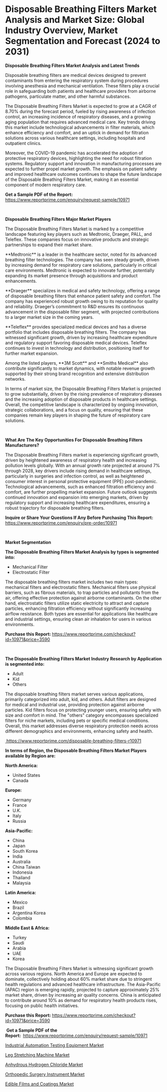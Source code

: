 <p><h1>Disposable Breathing Filters Market Analysis and Market Size: Global Industry Overview, Market Segmentation and Forecast (2024 to 2031)</h1></p><p><strong>Disposable Breathing Filters Market Analysis and Latest Trends</strong></p>
<p><p>Disposable breathing filters are medical devices designed to prevent contaminants from entering the respiratory system during procedures involving anesthesia and mechanical ventilation. These filters play a crucial role in safeguarding both patients and healthcare providers from airborne pathogens, particulate matter, and other harmful substances. </p><p>The Disposable Breathing Filters Market is expected to grow at a CAGR of 8.70% during the forecast period, fueled by rising awareness of infection control, an increasing incidence of respiratory diseases, and a growing aging population that requires advanced medical care. Key trends driving this market include technological advancements in filter materials, which enhance efficiency and comfort, and an uptick in demand for filtration solutions across various healthcare settings, including hospitals and outpatient clinics. </p><p>Moreover, the COVID-19 pandemic has accelerated the adoption of protective respiratory devices, highlighting the need for robust filtration systems. Regulatory support and innovation in manufacturing processes are expected to further propel market growth. The emphasis on patient safety and improved healthcare outcomes continues to shape the future landscape of the Disposable Breathing Filters Market, making it an essential component of modern respiratory care.</p></p>
<p><strong>Get a Sample PDF of the Report:&nbsp;</strong> <a href="https://www.reportprime.com/enquiry/request-sample/10971?utm_campaign=3&utm_medium=2&utm_source=Github&utm_content=ia&utm_term=29112024&utm_id=disposable-breathing-filters">https://www.reportprime.com/enquiry/request-sample/10971</a></p>
<p>&nbsp;</p>
<p><strong>Disposable Breathing Filters Major Market Players</strong></p>
<p><p>The Disposable Breathing Filters Market is marked by a competitive landscape featuring key players such as Medtronic, Draeger, PALL, and Teleflex. These companies focus on innovative products and strategic partnerships to expand their market share.</p><p>**Medtronic** is a leader in the healthcare sector, noted for its advanced breathing filter technologies. The company has seen steady growth, driven by increasing demand for respiratory care solutions, particularly in critical care environments. Medtronic is expected to innovate further, potentially expanding its market presence through acquisitions and product enhancements.</p><p>**Draeger** specializes in medical and safety technology, offering a range of disposable breathing filters that enhance patient safety and comfort. The company has experienced robust growth owing to its reputation for quality and reliability. Draeger’s commitment to R&D ensures its continuous advancement in the disposable filter segment, with projected contributions to a larger market size in the coming years.</p><p>**Teleflex** provides specialized medical devices and has a diverse portfolio that includes disposable breathing filters. The company has witnessed significant growth, driven by increasing healthcare expenditure and regulatory support favoring disposable medical devices. Teleflex continues to invest in technology and distribution, positioning itself for further market expansion.</p><p>Among the listed players, **3M Scott** and **Smiths Medical** also contribute significantly to market dynamics, with notable revenue growth supported by their strong brand recognition and extensive distribution networks.</p><p>In terms of market size, the Disposable Breathing Filters Market is projected to grow substantially, driven by the rising prevalence of respiratory diseases and the increasing adoption of disposable products in healthcare settings. Overall, the competitive landscape is characterized by ongoing innovation, strategic collaborations, and a focus on quality, ensuring that these companies remain key players in shaping the future of respiratory care solutions.</p></p>
<p>&nbsp;</p>
<p><strong>What Are The Key Opportunities For Disposable Breathing Filters Manufacturers?</strong></p>
<p><p>The Disposable Breathing Filters market is experiencing significant growth, driven by heightened awareness of respiratory health and increasing pollution levels globally. With an annual growth rate projected at around 7% through 2028, key drivers include rising demand in healthcare settings, particularly in surgeries and infection control, as well as heightened consumer interest in personal protective equipment (PPE) post-pandemic. Technological advancements, such as enhanced filtration efficiency and comfort, are further propelling market expansion. Future outlook suggests continued innovation and expansion into emerging markets, driven by regulatory support and increasing healthcare expenditures, ensuring a robust trajectory for disposable breathing filters.</p></p>
<p><strong>Inquire or Share Your Questions If Any Before Purchasing This Report:</strong> <a href="https://www.reportprime.com/enquiry/pre-order/10971?utm_campaign=3&utm_medium=2&utm_source=Github&utm_content=ia&utm_term=29112024&utm_id=disposable-breathing-filters">https://www.reportprime.com/enquiry/pre-order/10971</a></p>
<p>&nbsp;</p>
<p><strong>Market Segmentation</strong></p>
<p><strong>The Disposable Breathing Filters Market Analysis by types is segmented into:</strong></p>
<p><ul><li>Mechanical Filter</li><li>Electrostatic Filter</li></ul></p>
<p><p>The disposable breathing filters market includes two main types: mechanical filters and electrostatic filters. Mechanical filters use physical barriers, such as fibrous materials, to trap particles and pollutants from the air, offering effective protection against airborne contaminants. On the other hand, electrostatic filters utilize static electricity to attract and capture particles, enhancing filtration efficiency without significantly increasing airflow resistance. Both types are essential for applications like healthcare and industrial settings, ensuring clean air inhalation for users in various environments.</p></p>
<p><strong>Purchase this Report:&nbsp;</strong><a href="https://www.reportprime.com/checkout?id=10971&price=3590&utm_campaign=3&utm_medium=2&utm_source=Github&utm_content=ia&utm_term=29112024&utm_id=disposable-breathing-filters">https://www.reportprime.com/checkout?id=10971&price=3590</a></p>
<p>&nbsp;</p>
<p><strong>The Disposable Breathing Filters Market Industry Research by Application is segmented into:</strong></p>
<p><ul><li>Adult</li><li>Kid</li><li>Others</li></ul></p>
<p><p>The disposable breathing filters market serves various applications, primarily categorized into adult, kid, and others. Adult filters are designed for medical and industrial use, providing protection against airborne particles. Kid filters focus on protecting younger users, ensuring safety with size and comfort in mind. The "others" category encompasses specialized filters for niche markets, including pets or specific medical conditions. Overall, this market addresses diverse respiratory protection needs across different demographics and environments, enhancing safety and health.</p></p>
<p><a href="https://www.reportprime.com/disposable-breathing-filters-r10971?utm_campaign=3&utm_medium=2&utm_source=Github&utm_content=ia&utm_term=29112024&utm_id=disposable-breathing-filters">&nbsp;https://www.reportprime.com/disposable-breathing-filters-r10971</a></p>
<p><strong>In terms of Region, the Disposable Breathing Filters Market Players available by Region are:</strong></p>
<p>
    <p> <strong> North America: </strong>
        <ul>
            <li>United States</li>
            <li>Canada</li>
        </ul>
        </p> 
    <p> <strong> Europe: </strong>
        <ul>
            <li>Germany</li>
            <li>France</li>
            <li>U.K.</li>
            <li>Italy</li>
            <li>Russia</li>
        </ul>
        </p> 
    <p> <strong> Asia-Pacific: </strong>
        <ul>
            <li>China</li>
            <li>Japan</li>
            <li>South Korea</li>
            <li>India</li>
            <li>Australia</li>
            <li>China Taiwan</li>
            <li>Indonesia</li>
            <li>Thailand</li>
            <li>Malaysia</li>
        </ul>
        </p> 
    <p> <strong> Latin America: </strong>
        <ul>
            <li>Mexico</li>
            <li>Brazil</li>
            <li>Argentina Korea</li>
            <li>Colombia</li>
        </ul>
        </p> 
    <p> <strong> Middle East & Africa: </strong>
        <ul>
            <li>Turkey</li>
            <li>Saudi</li>
            <li>Arabia</li>
            <li>UAE</li>
            <li>Korea</li>
        </ul>
    </p>
    </p>
<p><p>The Disposable Breathing Filters Market is witnessing significant growth across various regions. North America and Europe are expected to dominate, collectively holding about 60% market share due to stringent health regulations and advanced healthcare infrastructure. The Asia-Pacific (APAC) region is emerging rapidly, projected to capture approximately 25% market share, driven by increasing air quality concerns. China is anticipated to contribute around 10% as demand for respiratory health products rises, focusing on public health initiatives.</p></p>
<p><strong>Purchase this Report: </strong><a href="https://www.reportprime.com/checkout?id=10971&price=3590&utm_campaign=3&utm_medium=2&utm_source=Github&utm_content=ia&utm_term=29112024&utm_id=disposable-breathing-filters">https://www.reportprime.com/checkout?id=10971&price=3590</a></p>
<p>&nbsp;<strong>Get a Sample PDF of the Report:&nbsp;&nbsp;</strong><a href="https://www.reportprime.com/enquiry/request-sample/10971?utm_campaign=3&utm_medium=2&utm_source=Github&utm_content=ia&utm_term=29112024&utm_id=disposable-breathing-filters">https://www.reportprime.com/enquiry/request-sample/10971</a></p>
<p><strong></strong></p>
<p><p><a href="https://issuu.com/reportprime-2/docs/industrial-automation-testing-equipment-market-siz?utm_campaign=3&utm_medium=2&utm_source=Github&utm_content=ia&utm_term=29112024&utm_id=disposable-breathing-filters">Industrial Automation Testing Equipment Market</a></p><p><a href="https://issuu.com/reportprime-2/docs/leg-stretching-machine-market-size-2030.pptx?utm_campaign=3&utm_medium=2&utm_source=Github&utm_content=ia&utm_term=29112024&utm_id=disposable-breathing-filters">Leg Stretching Machine Market</a></p><p><a href="https://www.linkedin.com/pulse/anhydrous-hydrogen-chloride-market-regional-outlook-competition-br6te?utm_campaign=3&utm_medium=2&utm_source=Github&utm_content=ia&utm_term=29112024&utm_id=disposable-breathing-filters">Anhydrous Hydrogen Chloride Market</a></p><p><a href="https://github.com/gulaimolin/Market-Research-Report-List-6/blob/main/orthopedic-surgery-instrument-market.md?utm_campaign=3&utm_medium=2&utm_source=Github&utm_content=ia&utm_term=29112024&utm_id=disposable-breathing-filters">Orthopedic Surgery Instrument Market</a></p><p><a href="https://www.linkedin.com/pulse/comprehensive-edible-films-coatings-market-report-regional-sg0nf?utm_campaign=3&utm_medium=2&utm_source=Github&utm_content=ia&utm_term=29112024&utm_id=disposable-breathing-filters">Edible Films and Coatings Market</a></p></p>